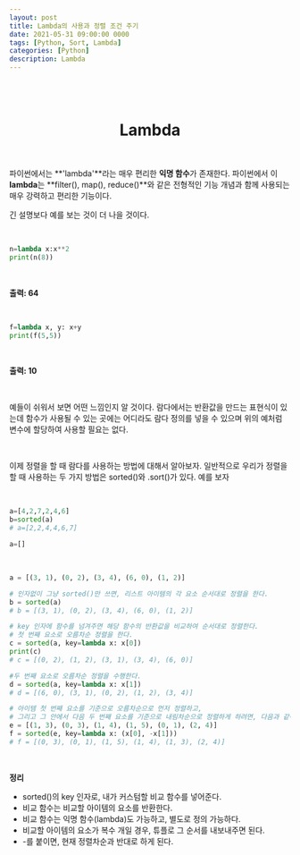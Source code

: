 ```yaml
---
layout: post
title: Lambda의 사용과 정렬 조건 주기
date: 2021-05-31 09:00:00 0000
tags: [Python, Sort, Lambda]
categories: [Python]
description: Lambda
---
```


<br><br>

# <center>Lambda</center>

<br>

파이썬에서는 **'lambda'**라는 매우 편리한 **익명 함수**가 존재한다. 파이썬에서 이 **lambda**는 **filter(), map(), reduce()**와 같은 전형적인 기능 개념과 함께 사용되는 매우 강력하고 편리한 기능이다.

긴 설명보다 예를 보는 것이 더 나을 것이다.

<br>

```python
n=lambda x:x**2
print(n(8))
```

<br>

**출력: 64**

<br>

```python
f=lambda x, y: x+y
print(f(5,5))
```

<br>

**출력: 10**

<br>

예들이 쉬워서 보면 어떤 느낌인지 알 것이다. 람다에서는 반환값을 만드는 표현식이 있는데 함수가 사용될 수 있는 곳에는 어디라도 람다 정의를 넣을 수 있으며 위의 예처럼 변수에 할당하여 사용할 필요는 없다.

<br>

이제 정렬을 할 때 람다를 사용하는 방법에 대해서 알아보자. 일반적으로 우리가 정렬을 할 때 사용하는 두 가지 방법은 sorted()와 .sort()가 있다. 예를 보자

<br>

```python
a=[4,2,7,2,4,6]
b=sorted(a)
# a=[2,2,4,4,6,7]

a=[]
```

<br>

```python
a = [(3, 1), (0, 2), (3, 4), (6, 0), (1, 2)]

# 인자없이 그냥 sorted()만 쓰면, 리스트 아이템의 각 요소 순서대로 정렬을 한다.
b = sorted(a)
# b = [(3, 1), (0, 2), (3, 4), (6, 0), (1, 2)]

# key 인자에 함수를 넘겨주면 해당 함수의 반환값을 비교하여 순서대로 정렬한다.
# 첫 번째 요소로 오름차순 정렬을 한다.
c = sorted(a, key=lambda x: x[0])
print(c)
# c = [(0, 2), (1, 2), (3, 1), (3, 4), (6, 0)]

#두 번째 요소로 오름차순 정렬을 수행한다.
d = sorted(a, key=lambda x: x[1])
# d = [(6, 0), (3, 1), (0, 2), (1, 2), (3, 4)]

# 아이템 첫 번째 요소를 기준으로 오름차순으로 먼저 정렬하고,
# 그리고 그 안에서 다음 두 번째 요소를 기준으로 내림차순으로 정렬하게 하려면, 다음과 같이 할 수 있다.
e = [(1, 3), (0, 3), (1, 4), (1, 5), (0, 1), (2, 4)]
f = sorted(e, key=lambda x: (x[0], -x[1]))
# f = [(0, 3), (0, 1), (1, 5), (1, 4), (1, 3), (2, 4)]

```

<br>

**정리**

- sorted()의 key 인자로, 내가 커스텀할 비교 함수를 넣어준다.<br>
- 비교 함수는 비교할 아이템의 요소를 반환한다.<br>
- 비교 함수는 익명 함수(lambda)도 가능하고, 별도로 정의 가능하다.<br>
- 비교할 아이템의 요소가 복수 개일 경우, 튜플로 그 순서를 내보내주면 된다.<br>
- -를 붙이면, 현재 정렬차순과 반대로 하게 된다.

